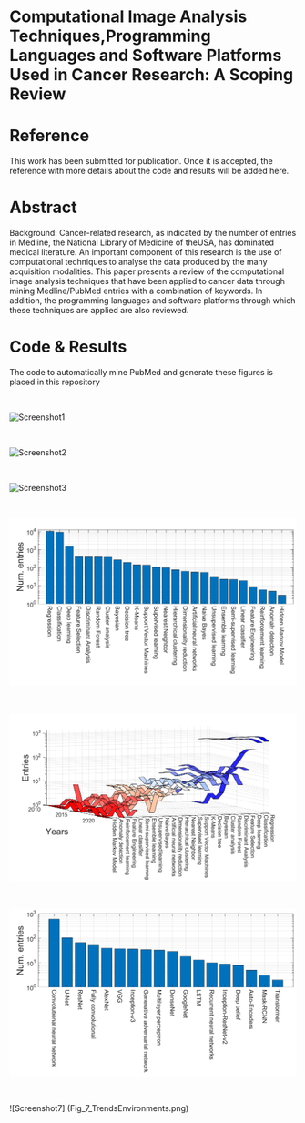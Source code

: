 # Computational Image Analysis Techniques,Programming Languages and Software Platforms Used in Cancer Research: A Scoping Review

# Reference
This work has been submitted for publication. Once it is accepted, the reference with more details about the code and results will be added here.

# Abstract
Background: Cancer-related research, as indicated by the number of entries in Medline, the National Library of Medicine of theUSA, has dominated medical literature. An important component of this research is the use of computational techniques to analyse the data produced by the many acquisition modalities. This paper presents a review of the computational image analysis techniques that have been applied to cancer data through mining Medline/PubMed entries with a combination of keywords. In addition, the programming languages and software platforms through which these techniques are applied are also reviewed.
# Code & Results
The code to automatically mine PubMed and generate these figures is placed in this repository

<br />

![Screenshot1](Fig_1_TrendsTechniquesYears_2022_02_12.png)

<br />

![Screenshot2](Fig_2_TrendsTechniquesYears_2022_02_12.png)

<br />

![Screenshot3](Fig_3_TrendsTechniquesYears_2022_02_12.png)

<br />

![Screenshot4](Fig_4_Trends_ML.png)

<br />

![Screenshot5](Fig_5_Trends_ML_Years.png)

<br />

![Screenshot6](Fig_6_Trends_DL.png)

<br />

![Screenshot7] (Fig_7_TrendsEnvironments.png)

<br />

